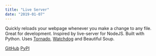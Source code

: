 ```yaml
---
title: "Live Server"
date: "2019-01-07"
---
```


Quickly reloads your webpage whenever you make a change to any file. Great for development. Inspired by live-server for NodeJS. Built with Python. Uses [Tornado](https://www.tornadoweb.org/en/stable/), [Watchdog](https://pythonhosted.org/watchdog/) and Beautiful Soup.

[GitHub](https://github.com/ajitid/live-server) [PyPI](https://pypi.org/project/live-server/)
